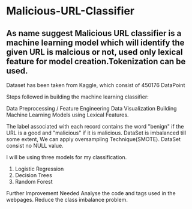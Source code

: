 # Malicious-URL-Classifier

## As name suggest Malicious URL classifier is a machine learning model which will identify the given URL is malcious or not, used only lexical feature for model creation.Tokenization can be used.

Dataset has been taken from Kaggle, which consist of 450176 DataPoint

Steps followed in building the machine learning classifier:

  Data Preprocessing / Feature Engineering
  Data Visualization
  Building Machine Learning Models using Lexical Features.
  
The label associated with each record contains the word "benign" if the URL is a good and "malicious" if it is malicious. DataSet is imbalanced till some extent, We can apply oversampling Technique(SMOTE). DataSet consist no NULL value.

I will be using three models for my classification. 
  1. Logistic Regression 
  2. Decision Trees 
  3. Random Forest

Further Improvement Needed
  Analyse the code and tags used in the webpages.
  Reduce the class imbalance problem.

